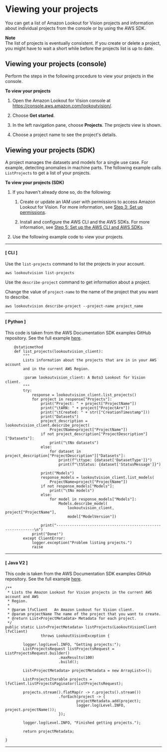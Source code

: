 # Viewing your projects<a name="view-projects"></a>

You can get a list of Amazon Lookout for Vision projects and information about individual projects from the console or by using the AWS SDK\.

**Note**  
The list of projects is eventually consistent\. If you create or delete a project, you might have to wait a short while before the projects list is up to date\. 

## Viewing your projects \(console\)<a name="view-projects-console"></a>

Perform the steps in the following procedure to view your projects in the console\. 

**To view your projects**

1. Open the Amazon Lookout for Vision console at [ https://console\.aws\.amazon\.com/lookoutvision/]( https://console.aws.amazon.com/lookoutvision/)\.

1. Choose **Get started**\. 

1. In the left navigation pane, choose **Projects**\. The projects view is shown\.

1. Choose a project name to see the project's details\.

## Viewing your projects \(SDK\)<a name="view-projects-sdk"></a>

A project manages the datasets and models for a single use case\. For example, detecting anomalies in machine parts\. The following example calls `ListProjects` to get a list of your projects\. 

**To view your projects \(SDK\)**

1. If you haven't already done so, do the following:

   1. Create or update an IAM user with permissions to access Amazon Lookout for Vision\. For more information, see [Step 3: Set up permissions](su-setup-permissions.md)\. 

   1. Install and configure the AWS CLI and the AWS SDKs\. For more information, see [Step 5: Set up the AWS CLI and AWS SDKs](su-awscli-sdk.md)\.

1. Use the following example code to view your projects\.

------
#### [ CLI ]

   Use the `list-projects` command to list the projects in your account\.

   ```
   aws lookoutvision list-projects
   ```

   Use the `describe-project` command to get information about a project\.

   Change the value of `project-name` to the name of the project that you want to describe\.

   ```
   aws lookoutvision describe-project --project-name project_name
   ```

------
#### [ Python ]

   This code is taken from the AWS Documentation SDK examples GitHub repository\. See the full example [here](https://github.com/awsdocs/aws-doc-sdk-examples/blob/main/python/example_code/lookoutvision/train_host.py)\. 

   ```
       @staticmethod
       def list_projects(lookoutvision_client):
           """
           Lists information about the projects that are in in your AWS account
           and in the current AWS Region.
   
           :param lookoutvision_client: A Boto3 Lookout for Vision client.
           """
           try:
               response = lookoutvision_client.list_projects()
               for project in response["Projects"]:
                   print("Project: " + project["ProjectName"])
                   print("\tARN: " + project["ProjectArn"])
                   print("\tCreated: " + str(["CreationTimestamp"]))
                   print("Datasets")
                   project_description = lookoutvision_client.describe_project(
                       ProjectName=project["ProjectName"])
                   if not project_description["ProjectDescription"]["Datasets"]:
                       print("\tNo datasets")
                   else:
                       for dataset in project_description["ProjectDescription"]["Datasets"]:
                           print(f"\ttype: {dataset['DatasetType']}")
                           print(f"\tStatus: {dataset['StatusMessage']}")
   
                   print("Models")
                   response_models = lookoutvision_client.list_models(
                       ProjectName=project["ProjectName"])
                   if not response_models["Models"]:
                       print("\tNo models")
                   else:
                       for model in response_models["Models"]:
                           Models.describe_model(
                               lookoutvision_client, project["ProjectName"],
                               model["ModelVersion"])
   
                   print("------------------------------------------------------------\n")
               print("Done!")
           except ClientError:
               logger.exception("Problem listing projects.")
               raise
   ```

------
#### [ Java V2 ]

   This code is taken from the AWS Documentation SDK examples GitHub repository\. See the full example [here](https://github.com/awsdocs/aws-doc-sdk-examples/blob/main/javav2/example_code/lookoutvision/src/main/java/com/example/lookoutvision/ListProjects.java)\. 

   ```
   /**
    * Lists the Amazon Lookout for Vision projects in the current AWS account and AWS
    * Region.
    * 
    * @param lfvClient   An Amazon Lookout for Vision client.
    * @param projectName The name of the project that you want to create.
    * @return List<ProjectMetadata> Metadata for each project.
    */
   public static List<ProjectMetadata> listProjects(LookoutVisionClient lfvClient)
                   throws LookoutVisionException {
   
           logger.log(Level.INFO, "Getting projects:");
           ListProjectsRequest listProjectsRequest = ListProjectsRequest.builder()
                           .maxResults(100)
                           .build();
   
           List<ProjectMetadata> projectMetadata = new ArrayList<>();
   
           ListProjectsIterable projects = lfvClient.listProjectsPaginator(listProjectsRequest);
   
           projects.stream().flatMap(r -> r.projects().stream())
                           .forEach(project -> {
                                   projectMetadata.add(project);
                                   logger.log(Level.INFO, project.projectName());
                           });
   
           logger.log(Level.INFO, "Finished getting projects.");
   
           return projectMetadata;
   
   }
   ```

------